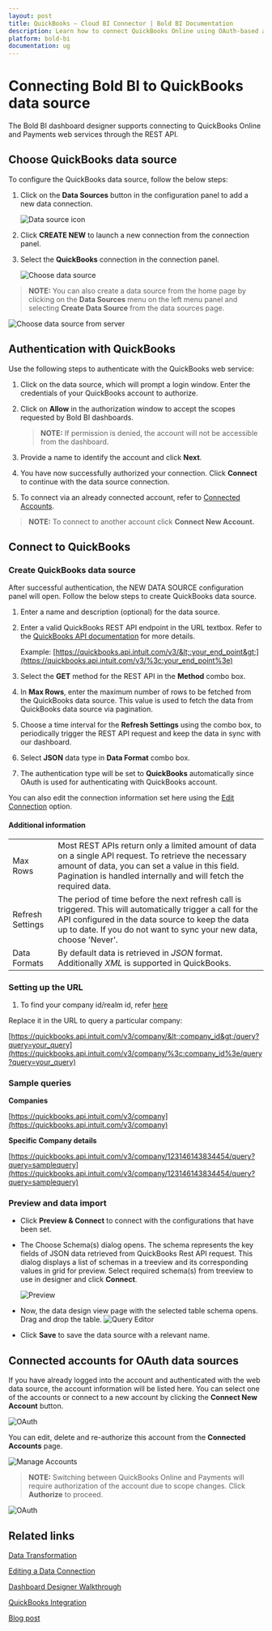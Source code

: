 ```yaml
---
layout: post
title: QuickBooks – Cloud BI Connector | Bold BI Documentation
description: Learn how to connect QuickBooks Online using OAuth-based authentication through REST API endpoint with Bold BI Cloud.
platform: bold-bi
documentation: ug
---
```


# Connecting Bold BI to QuickBooks data source
The Bold BI dashboard designer supports connecting to QuickBooks Online and Payments web services through the REST API. 

## Choose QuickBooks data source
To configure the QuickBooks data source, follow the below steps:
1. Click on the **Data Sources** button in the configuration panel to add a new data connection.

   ![Data source icon](/static/assets/working-with-datasource/data-connectors/images/common/DataSourcesIcon.png)

2. Click **CREATE NEW** to launch a new connection from the connection panel.
3. Select the **QuickBooks** connection in the connection panel.

   ![Choose data source](/static/assets/working-with-datasource/data-connectors/images/QuickBooks/ChooseDS.png)

> **NOTE:**  You can also create a data source from the home page by clicking on the **Data Sources** menu on the left menu panel and selecting **Create Data Source** from the data sources page.

   ![Choose data source from server](/static/assets/working-with-datasource/data-connectors/images/QuickBooks/ChooseDS_Server.png)

## Authentication with QuickBooks
Use the following steps to authenticate with the QuickBooks web service:

1. Click on the data source, which will prompt a login window. Enter the credentials of your QuickBooks account to authorize.
2. Click on **Allow** in the authorization window to accept the scopes requested by Bold BI dashboards.

   > **NOTE:**  If permission is denied, the account will not be accessible from the dashboard.
   
3. Provide a name to identify the account and click **Next**. 
4. You have now successfully authorized your connection. Click **Connect** to continue with the data source connection.
5. To connect via an already connected account, refer to [Connected Accounts](/working-with-data-sources/data-connectors/quickbooks/#connected-accounts-for-oauth-data-sources).

> **NOTE:**  To connect to another account click **Connect New Account.**


## Connect to QuickBooks
### Create QuickBooks data source
After successful authentication, the NEW DATA SOURCE configuration panel will open. Follow the below steps to create QuickBooks data source.
1. Enter a name and description (optional) for the data source.
2. Enter a valid QuickBooks REST API endpoint in the URL textbox. Refer to the [QuickBooks API documentation](https://developer.intuit.com/app/developer/qbo/docs/api/accounting/all-entities/account) for more details.

    Example: [https://quickbooks.api.intuit.com/v3/&lt;:your_end_point&gt;](https://quickbooks.api.intuit.com/v3/%3c:your_end_point%3e)    
3. Select the **GET** method for the REST API in the **Method** combo box.
4. In **Max Rows**, enter the maximum number of rows to be fetched from the QuickBooks data source. This value is used to fetch the data from QuickBooks data source via pagination.
5. Choose a time interval for the **Refresh Settings** using the combo box, to periodically trigger the REST API request and keep the data in sync with our dashboard.  
6. Select **JSON** data type in **Data Format** combo box.
7. The authentication type will be set to **QuickBooks** automatically since OAuth is used for authenticating with QuickBooks account.

You can also edit the connection information set here using the [Edit Connection](/working-with-data-sources/editing-a-data-connection/) option.

#### Additional information
<table width="600">
<tr>
<td>
Max Rows
</td>
<td>
Most REST APIs return only a limited amount of data on a single API request. To retrieve the necessary amount of data, you can set a value in this field. Pagination is handled internally and will fetch the required data.
</td>
</tr>
<tr>
<td>
Refresh Settings
</td>
<td>
The period of time before the next refresh call is triggered. This will automatically trigger a call for the API configured in the data source to keep the data up to date. If you do not want to sync your new data, choose 'Never'.
</td>
</tr>
<tr>
<td>
Data Formats 
</td>
<td>
By default data is retrieved in <i>JSON</i> format. Additionally <i>XML</i> is supported in QuickBooks.
</td>
</tr>
</table>

### Setting up the URL

1. To find your company id/realm id, refer [here](https://quickbooks.intuit.com/community/Help-Articles/How-do-I-find-my-Company-ID/td-p/185551)

Replace it in the URL to query a particular company:

   [https://quickbooks.api.intuit.com/v3/company/&lt;:company_id&gt;/query?query=your_query](https://quickbooks.api.intuit.com/v3/company/%3c:company_id%3e/query?query=your_query)

### Sample queries
**Companies**

[https://quickbooks.api.intuit.com/v3/company](https://quickbooks.api.intuit.com/v3/company)

**Specific Company details**

[https://quickbooks.api.intuit.com/v3/company/123146143834454/query?query=samplequery](https://quickbooks.api.intuit.com/v3/company/123146143834454/query?query=samplequery)

### Preview and data import
* Click **Preview & Connect** to connect with the configurations that have been set.
* The Choose Schema(s) dialog opens. The schema represents the key fields of JSON data retrieved from QuickBooks Rest API request. This dialog displays a list of schemas in a treeview and its corresponding values in grid for preview. Select required schema(s) from treeview to use in designer and click **Connect**.

   ![Preview](/static/assets/working-with-datasource/data-connectors/images/common/Preview.png)

* Now, the data design view page with the selected table schema opens. Drag and drop the table.
   ![Query Editor](/static/assets/working-with-datasource/data-connectors/images/common/QueryEditor.png)

* Click **Save** to save the data source with a relevant name.

## Connected accounts for OAuth data sources
If you have already logged into the account and authenticated with the web data source, the account information will be listed here. You can select one of the accounts or connect to a new account by clicking the **Connect New Account** button.

   ![OAuth](/static/assets/working-with-datasource/data-connectors/images/QuickBooks/OAuthDSOnline.png)

You can edit, delete and re-authorize this account from the **Connected Accounts** page.

   ![Manage Accounts](/static/assets/working-with-datasource/data-connectors/images/QuickBooks/ManageDS.png)

> **NOTE:**  Switching between QuickBooks Online and Payments will require authorization of the account due to scope changes. Click **Authorize** to proceed.

   ![OAuth](/static/assets/working-with-datasource/data-connectors/images/QuickBooks/OAuthDSPayments.png)

## Related links
[Data Transformation](/working-with-data-sources/data-modeling/joining-table/)

[Editing a Data Connection](/working-with-data-sources/editing-a-data-connection/)   

[Dashboard Designer Walkthrough](/getting-started/creating-dashboard/)

[QuickBooks Integration](https://www.boldbi.com/integrations/quickbooks-online?utm_source=syncfusion&utm_medium=documentation&utm_campaign=boldbiquickbooksonlineintegration)

[Blog post](https://www.boldbi.com/blog/quickbooks-dashboard-example-for-exploring-financial-data-with-bold-bi)